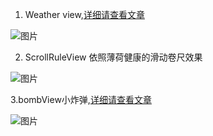 
1. Weather view,[详细请查看文章](http://www.jianshu.com/p/2c9dc35f3aad)

![图片](http://upload-images.jianshu.io/upload_images/837800-2f51695590a5c82b.gif?imageMogr2/auto-orient/strip)

2. ScrollRuleView 依照薄荷健康的滑动卷尺效果

![图片](https://github.com/fengivy/Weather/blob/master/app/src/main/res/drawable/a.gif)


3.bombView小炸弹,[详细请查看文章](http://www.jianshu.com/p/a622fa556c1b)

![图片](http://upload-images.jianshu.io/upload_images/837800-3301776994029a39.gif?imageMogr2/auto-orient/strip)
